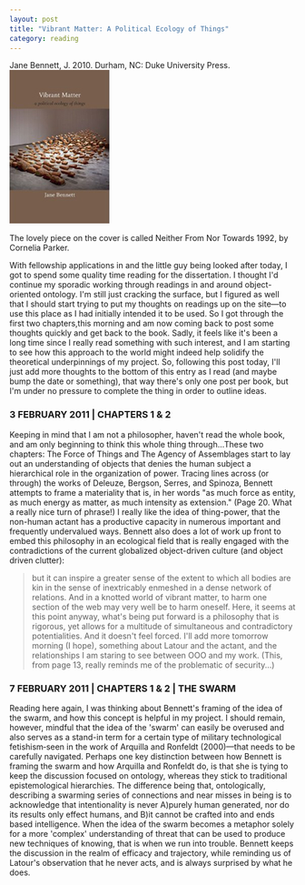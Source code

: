 ```yaml
---
layout: post
title: "Vibrant Matter: A Political Ecology of Things"
category: reading
---
```

Jane Bennett, J. 2010. Durham, NC: Duke University Press.
![bennett](../img/bennett.jpg)

The lovely piece on the cover is called Neither From Nor Towards 1992, by Cornelia Parker.


With fellowship applications in and the little guy being looked after today, I got to spend some quality time reading for the dissertation. I thought I'd continue my sporadic working through readings in and around object-oriented ontology. I'm still just cracking the surface, but I figured as well that I should start trying to put my thoughts on readings up on the site—to use this place as I had initially intended it to be used. So I got through the first two chapters,this morning and am now coming back to post some thoughts quickly and get back to the book. Sadly, it feels like it's been a long time since I really read something with such interest, and I am starting to see how this approach to the world might indeed help solidify the theoretical underpinnings of my project. So, following this post today, I'll just add more thoughts to the bottom of this entry as I read (and maybe bump the date or something), that way there's only one post per book, but I'm under no pressure to complete the thing in order to outline ideas.

### 3 FEBRUARY 2011 | CHAPTERS 1 & 2

Keeping in mind that I am not a philosopher, haven't read the whole book, and am only beginning to think this whole thing through...These two chapters: The Force of Things and The Agency of Assemblages start to lay out an understanding of objects that denies the human subject a hierarchical role in the organization of power. Tracing lines across (or through) the works of Deleuze, Bergson, Serres, and Spinoza, Bennett attempts to frame a materiality that is, in her words "as much force as entity, as much energy as matter, as much intensity as extension." (Page 20. What a really nice turn of phrase!) I really like the idea of thing-power, that the non-human actant has a productive capacity in numerous important and frequently undervalued ways. Bennett also does a lot of work up front to embed this philosophy in an ecological field that is really engaged with the contradictions of the current globalized object-driven culture (and object driven clutter):

> but it can inspire a greater sense of the extent to which all bodies are kin in the sense of inextricably enmeshed in a dense network of relations. And in a knotted world of vibrant matter, to harm one section of the web may very well be to harm oneself.
Here, it seems at this point anyway, what's being put forward is a philosophy that is rigorous, yet allows for a multitude of simultaneous and contradictory potentialities. And it doesn't feel forced. I'll add more tomorrow morning (I hope), something about Latour and the actant, and the relationships I am staring to see between OOO and my work.
> (This, from page 13, really reminds me of the problematic of security...)

### 7 FEBRUARY 2011 | CHAPTERS 1 & 2 | THE SWARM

Reading here again, I was thinking about Bennett's framing of the idea of the swarm, and how this concept is helpful in my project. I should remain, however, mindful that the idea of the 'swarm' can easily be overused and also serves as a stand-in term for a certain type of military technological fetishism‐seen in the work of Arquilla and Ronfeldt (2000)—that needs to be carefully navigated. Perhaps one key distinction between how Bennett is framing the swarm and how Arquilla and Ronfeldt do, is that she is tying to keep the discussion focused on ontology, whereas they stick to traditional epistemological hierarchies. The difference being that, ontologically, describing a swarming series of connections and near misses in being is to acknowledge that intentionality is never A)purely human generated, nor do its results only effect humans, and B)it cannot be crafted into and ends based intelligence. When the idea of the swarm becomes a metaphor solely for a more 'complex' understanding of threat that can be used to produce new techniques of knowing, that is when we run into trouble. Bennett keeps the discussion in the realm of efficacy and trajectory, while reminding us of Latour's observation that he never acts, and is always surprised by what he does.
